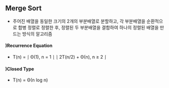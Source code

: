 ## Merge Sort
 - 주어진 배열을 동일한 크기의 2개의 부분배열로 분할하고, 각 부분배열을 순환적으로 합병 정렬로 정렬한 후, 정렬된 두 부분배열을 결합하여 하나의 정렬된 배열을 만드는 방식의 알고리즘
  
  
#### )Recurrence Equation
- T(n) = ⎰ Θ(1),           n = 1 ⎱
         ⎱ 2T(n/2) + Θ(n), n ≥ 2 ⎰
#### )Closed Type

- T(n) = Θ(n log n)